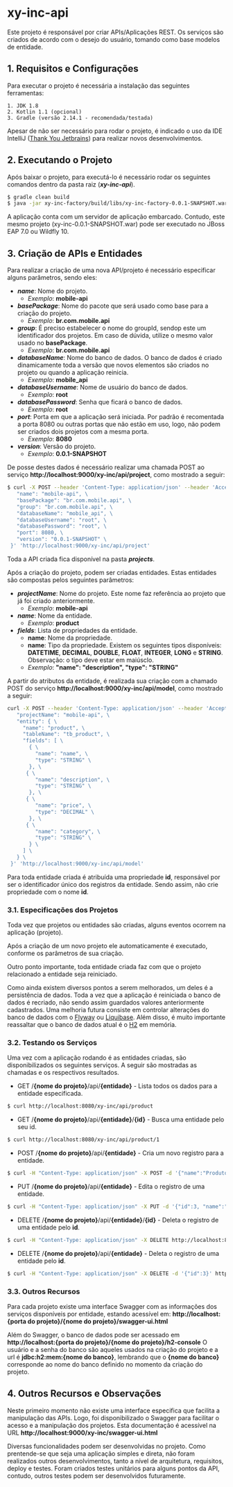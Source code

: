 # xy-inc-api

Este projeto é responsável por criar APIs/Aplicações REST. Os serviços são criados de acordo com o desejo do usuário, tomando como base modelos de entidade.

## 1. Requisitos e Configurações

Para executar o projeto é necessária a instalação das seguintes ferramentas:

    1. JDK 1.8
    2. Kotlin 1.1 (opcional)
    3. Gradle (versão 2.14.1 - recomendada/testada)

Apesar de não ser necessário para rodar o projeto, é indicado o uso da IDE IntelliJ ([Thank You Jetbrains](https://www.jetbrains.com/idea/)) para realizar novos desenvolvimentos.

## 2. Executando o Projeto

Após baixar o projeto, para executá-lo é necessário rodar os seguintes comandos dentro da pasta raiz (***xy-inc-api***).

```sh
$ gradle clean build
$ java -jar xy-inc-factory/build/libs/xy-inc-factory-0.0.1-SNAPSHOT.war
```

A aplicação conta com um servidor de aplicação embarcado. Contudo, este mesmo projeto (xy-inc-0.0.1-SNAPSHOT.war) pode ser executado no JBoss EAP 7.0 ou Wildfly 10.

## 3. Criação de APIs e Entidades

Para realizar a criação de uma nova API/projeto é necessário especificar alguns parâmetros, sendo eles:

* ***name***: Nome do projeto.
    * *Exemplo*: **mobile-api**
* ***basePackage***: Nome do pacote que será usado como base para a criação do projeto.
    * *Exemplo*: **br.com.mobile.api**
* ***group***: É preciso estabelecer o nome do groupId, sendop este um identificador dos projetos. Em caso de dúvida, utilize o mesmo valor usado no **basePackage**.
    * *Exemplo*: **br.com.mobile.api**
* ***databaseName***: Nome do banco de dados. O banco de dados é criado dinamicamente toda a versão que novos elementos são criados no projeto ou quando a aplicação reinicia.
    * *Exemplo*: **mobile_api**
* ***databaseUsername***: Nome de usuário do banco de dados.
    * *Exemplo*: **root**
* ***databasePassword***: Senha que ficará o banco de dados.
    * *Exemplo*: **root**
* ***port***: Porta em que a aplicação será iniciada. Por padrão é recomentada a porta 8080 ou outras portas que não estão em uso, logo, não podem ser criados dois projetos com a mesma porta.
    * *Exemplo*: **8080**
* ***version***: Versão do projeto.
    * *Exemplo*: **0.0.1-SNAPSHOT**

De posse destes dados é necessário realizar uma chamada POST ao serviço **http://localhost:9000/xy-inc/api/project**, como mostrado a seguir:

```sh
$ curl -X POST --header 'Content-Type: application/json' --header 'Accept: application/json' -d '{ \ 
   "name": "mobile-api", \ 
   "basePackage": "br.com.mobile.api", \ 
   "group": "br.com.mobile.api", \ 
   "databaseName": "mobile_api", \  
   "databaseUsername": "root", \
   "databasePassword": "root", \ 
   "port": 8080, \ 
   "version": "0.0.1-SNAPSHOT" \ 
 }' 'http://localhost:9000/xy-inc/api/project'
```

Toda a API criada fica disponível na pasta ***projects***.

Após a criação do projeto, podem ser criadas entidades. Estas entidades são compostas pelos seguintes parâmetros:

* ***projectName***: Nome do projeto. Este nome faz referência ao projeto que já foi criado anteriormente.
    * *Exemplo*: **mobile-api**
* ***name***: Nome da entidade.
    * *Exemplo*: **product**
* ***fields***: Lista de propriedades da entidade.
    * **name**: Nome da propriedade.
    * **name**: Tipo da propriedade. Existem os seguintes tipos disponíveis: **DATETIME**, **DECIMAL**, **DOUBLE**, **FLOAT**, **INTEGER**, **LONG** e **STRING**. Observação: o tipo deve estar em maiúsclo.
    * *Exemplo*: **"name": "description", "type": "STRING"**

A partir do atributos da entidade, é realizada sua criação com a chamado POST do serviço **http://localhost:9000/xy-inc/api/model**, como mostrado a seguir:

```sh
curl -X POST --header 'Content-Type: application/json' --header 'Accept: application/json' -d '{ \ 
   "projectName": "mobile-api", \ 
   "entity": { \ 
     "name": "product", \ 
     "tableName": "tb_product", \ 
     "fields": [ \ 
       { \ 
         "name": "name", \ 
         "type": "STRING" \ 
       }, \ 
      { \ 
         "name": "description", \ 
         "type": "STRING" \ 
       }, \ 
      { \ 
         "name": "price", \ 
         "type": "DECIMAL" \ 
       }, \ 
      { \ 
         "name": "category", \ 
         "type": "STRING" \ 
       } \ 
     ] \ 
   } \ 
 }' 'http://localhost:9000/xy-inc/api/model'
 ```

Para toda entidade criada é atribuída uma propriedade **id**, responsável por ser o identificador único dos registros da entidade. Sendo assim, não crie propriedade com o nome **id**.

### 3.1. Especificações dos Projetos

Toda vez que projetos ou entidades são criadas, alguns eventos ocorrem na aplicação (projeto).

Após a criação de um novo projeto ele automaticamente é executado, conforme os parâmetros de sua criação.

Outro ponto importante, toda entidade criada faz com que o projeto relacionado a entidade seja reiniciado. 

Como ainda existem diversos pontos a serem melhorados, um deles é a persistência de dados. Toda a vez que a aplicação é reiniciada o banco de dados é recriado, não sendo assim guardados valores anteriormente cadastrados. Uma melhoria futura consiste em controlar alterações do banco de dados com o [Flyway](https://flywaydb.org/) ou [Liquibase](http://www.liquibase.org/). Além disso, é muito importante reassaltar que o banco de dados atual é o [H2](http://www.h2database.com/html/main.html) em memória.

### 3.2. Testando os Serviços

Uma vez com a aplicação rodando é as entidades criadas, são disponibilizados os seguintes serviços. A seguir são mostradas as chamadas e os respectivos resultados.

* GET /**{nome do projeto}**/api/**{entidade}** - Lista todos os dados para a entidade especificada.

```sh
$ curl http://localhost:8080/xy-inc/api/product
```

* GET /**{nome do projeto}**/api/**{entidade}**/**{id}** - Busca uma entidade pelo seu id.

```sh
$ curl http://localhost:8080/xy-inc/api/product/1
```

* POST /**{nome do projeto}**/api/**{entidade}** - Cria um novo registro para a entidade.

```sh
$ curl -H "Content-Type: application/json" -X POST -d '{"name":"Produto 1", "description":"Descrição 1", "price":10.23, "category":"Categoria 1"}' http://localhost:8080/xy-inc/api/product
```

* PUT /**{nome do projeto}**/api/**{entidade}** - Edita o registro de uma entidade.

```sh
$ curl -H "Content-Type: application/json" -X PUT -d '{"id":3, "name":"Produto Atualizada", "description":"Descrição Atualizada", "price":10.23, "category":"Categoria Atualizada"}' http://localhost:8080/xy-inc/api/product
```

* DELETE /**{nome do projeto}**/api/**{entidade}**/**{id}** - Deleta o registro de uma entidade pelo **id**.

```sh
$ curl -H "Content-Type: application/json" -X DELETE http://localhost:8080/xy-inc/api/product/3
```

* DELETE /**{nome do projeto}**/api/**{entidade}** - Deleta o registro de uma entidade pelo **id**.

```sh
$ curl -H "Content-Type: application/json" -X DELETE -d '{"id":3}' http://localhost:8080/xy-inc/api/product
```

### 3.3. Outros Recursos

Para cada projeto existe uma interface Swagger com as informações dos serviços disponíveis por entidade, estando acessível em: **http://localhost:{porta do projeto}/{nome do projeto}/swagger-ui.html**

Além do Swagger, o banco de dados pode ser acessado em **http://localhost:{porta do projeto}/{nome do projeto}/h2-console** O usuário e a senha do banco são aqueles usados na criação do projeto e a url é **jdbc:h2:mem:{nome do banco}**, lembrando que o **{nome do banco}** corresponde ao nome do banco definido no momento da criação do projeto.

## 4. Outros Recursos e Observações

Neste primeiro momento não existe uma interface especifica que facilita a manipulação das APIs. Logo, foi disponibilizado o Swagger para facilitar o acesso e a manipulação dos projetos. Esta documentação é acessível na URL **http://localhost:9000/xy-inc/swagger-ui.html**

Diversas funcionalidades podem ser desenvolvidas no projeto. Como prentende-se que seja uma aplicação simples e direta, não foram realizados outros desenvolvimentos, tanto a nível de arquitetura, requisitos, deploy e testes. Foram criados testes unitários para alguns pontos da API, contudo, outros testes podem ser desenvolvidos futuramente.
